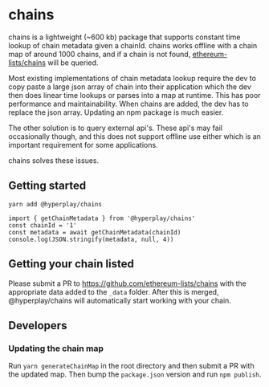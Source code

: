 # chains
chains is a lightweight (~600 kb) package that supports constant time lookup of chain metadata given a chainId. chains works offline with a chain map of around 1000 chains, and if a chain is not found, [ethereum-lists/chains](https://github.com/ethereum-lists/chains) will be queried.

Most existing implementations of chain metadata lookup require the dev to copy paste a large json array of chain into their application which the dev then does linear time lookups or parses into a map at runtime. This has poor performance and maintainability. When chains are added, the dev has to replace the json array. Updating an npm package is much easier.

The other solution is to query external api's. These api's may fail occasionally though, and this does not support offline use either which is an important requirement for some applications.

chains solves these issues.
 
## Getting started

`yarn add @hyperplay/chains`

```
import { getChainMetadata } from '@hyperplay/chains'
const chainId = '1'
const metadata = await getChainMetadata(chainId)
console.log(JSON.stringify(metadata, null, 4))
```

## Getting your chain listed
Please submit a PR to https://github.com/ethereum-lists/chains with the appropriate data added to the `_data` folder. After this is merged, @hyperplay/chains will automatically start working with your chain. 

## Developers
### Updating the chain map
Run `yarn generateChainMap` in the root directory and then submit a PR with the updated map.
Then bump the `package.json` version and run `npm publish`.
